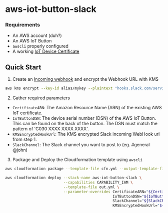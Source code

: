 # aws-iot-button-slack

### Requirements

* An AWS account (duh?)
* An AWS IoT Button
* `awscli` properly configured
* A working [IoT Device Certificate][create-device-certificate]

## Quick Start

1. Create an [Incoming webhook][slack-incoming-webhooks] and encrypt the Webhook URL with KMS

  ```sh
  aws kms encrypt --key-id alias/mykey --plaintext "hooks.slack.com/services/XXXXXXXXX/XXXXXXXXX/xxxxxxxxxxxxxxxxxxxxxxxx" --output text --query CiphertextBlob
  ```

2. Gather required parameters

  * `CertificateARN`: The Amazon Resource Name (ARN) of the existing AWS IoT certificate.
  * `IoTButtonDSN`: The device serial number (DSN) of the AWS IoT Button. This can be found on the back of the button. The DSN must match the pattern of 'G030 XXXX XXXX XXXX'.
  * `KMSEncryptedHookUrl`: The KMS encrypted Slack incoming WebHook url from step 1.
  * `SlackChannel`: The Slack channel you want to post to (eg. #general @john)

3. Package and Deploy the Cloudformation template using `awscli`

  ```sh
  aws cloudformation package --template-file cfn.yml --output-template-file out.yml --s3-bucket mybucket
  ```

  ```sh
  aws cloudformation deploy --stack-name aws-iot-button-slack \
                            --capabilities CAPABILITY_IAM \
                            --template-file out.yml \
                            --parameter-overrides CertificateARN="${CertificateARN}" \
                                                  IoTButtonDSN="${IoTButtonDSN}" \
                                                  SlackChannel="${SlackChannel}" \
                                                  KMSEncryptedHookUrl="${KMSEncryptedHookUrl}"
  ```

[create-device-certificate]: https://docs.aws.amazon.com/iot/latest/developerguide/create-device-certificate.html
[slack-incoming-webhooks]: https://my.slack.com/apps/A0F7XDUAZ-incoming-webhooks
